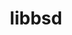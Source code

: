 ---
title: "libbsd"
layout: cache
categories: [package, develop-2024-04-28]
meta: {"versions": ["0.12.1"], "compilers": ["cce@=15.0.1", "gcc@=10.3.0", "gcc@=11.4.0", "gcc@=7.5.0"], "oss": ["rhel8", "sle_hpc15", "ubuntu18.04", "ubuntu22.04"], "platforms": ["linux"], "targets": ["x86_64_v3", "x86_64_v4", "zen4"], "stacks": ["e4s-cray-rhel", "e4s-cray-sles", "ml-linux-x86_64-cuda", "radiuss", "root"], "num_specs": 4, "num_specs_by_stack": {"ml-linux-x86_64-cuda": 1, "root": 4, "radiuss": 1, "e4s-cray-sles": 1, "e4s-cray-rhel": 1}}
spec_details: [{"hash": "5dce467iand6sm7ce5uiguaqukqgdftd", "compiler": "gcc@=11.4.0", "versions": ["0.12.1"], "os": "ubuntu22.04", "platform": "linux", "target": "x86_64_v3", "variants": ["build_system=autotools"], "stacks": ["ml-linux-x86_64-cuda", "root"], "size": "-", "tarball": "https://binaries.spack.io/releases/develop-2024-04-28/build_cache/linux-ubuntu22.04-x86_64_v3/gcc-11.4.0/libbsd-0.12.1/linux-ubuntu22.04-x86_64_v3-gcc-11.4.0-libbsd-0.12.1-5dce467iand6sm7ce5uiguaqukqgdftd.spack"}, {"hash": "ei3lcbbbw447bejemd3cwdlghz6dcjqh", "compiler": "gcc@=7.5.0", "versions": ["0.12.1"], "os": "ubuntu18.04", "platform": "linux", "target": "x86_64_v3", "variants": ["build_system=autotools"], "stacks": ["radiuss", "root"], "size": "-", "tarball": "https://binaries.spack.io/releases/develop-2024-04-28/build_cache/linux-ubuntu18.04-x86_64_v3/gcc-7.5.0/libbsd-0.12.1/linux-ubuntu18.04-x86_64_v3-gcc-7.5.0-libbsd-0.12.1-ei3lcbbbw447bejemd3cwdlghz6dcjqh.spack"}, {"hash": "vae3rf6ods5cbqy6wgyjxbo2h7thyxyy", "compiler": "gcc@=10.3.0", "versions": ["0.12.1"], "os": "sle_hpc15", "platform": "linux", "target": "x86_64_v4", "variants": ["build_system=autotools"], "stacks": ["root", "e4s-cray-sles"], "size": "-", "tarball": "https://binaries.spack.io/releases/develop-2024-04-28/build_cache/linux-sle_hpc15-x86_64_v4/gcc-10.3.0/libbsd-0.12.1/linux-sle_hpc15-x86_64_v4-gcc-10.3.0-libbsd-0.12.1-vae3rf6ods5cbqy6wgyjxbo2h7thyxyy.spack"}, {"hash": "cxkjwfcctbo7gnqugozh573ad6xx6h2c", "compiler": "cce@=15.0.1", "versions": ["0.12.1"], "os": "rhel8", "platform": "linux", "target": "zen4", "variants": ["build_system=autotools"], "stacks": ["e4s-cray-rhel", "root"], "size": "-", "tarball": "https://binaries.spack.io/releases/develop-2024-04-28/build_cache/linux-rhel8-zen4/cce-15.0.1/libbsd-0.12.1/linux-rhel8-zen4-cce-15.0.1-libbsd-0.12.1-cxkjwfcctbo7gnqugozh573ad6xx6h2c.spack"}]
---